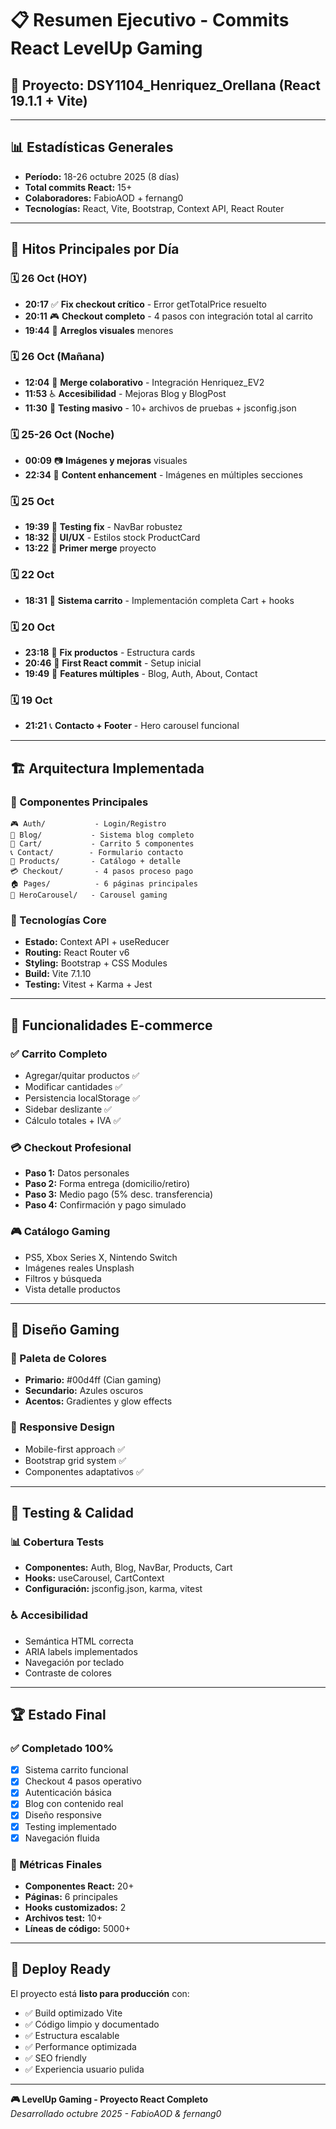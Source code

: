 # 📋 Resumen Ejecutivo - Commits React LevelUp Gaming

## 🎯 **Proyecto:** DSY1104_Henriquez_Orellana (React 19.1.1 + Vite)

---

## 📊 **Estadísticas Generales**
- **Período:** 18-26 octubre 2025 (8 días)
- **Total commits React:** 15+
- **Colaboradores:** FabioAOD + fernang0
- **Tecnologías:** React, Vite, Bootstrap, Context API, React Router

---

## 🚀 **Hitos Principales por Día**

### **🗓️ 26 Oct (HOY)**
- **20:17** ✅ **Fix checkout crítico** - Error getTotalPrice resuelto
- **20:11** 🎮 **Checkout completo** - 4 pasos con integración total al carrito
- **19:44** 🎨 **Arreglos visuales** menores

### **🗓️ 26 Oct (Mañana)**
- **12:04** 🔀 **Merge colaborativo** - Integración Henriquez_EV2
- **11:53** ♿ **Accesibilidad** - Mejoras Blog y BlogPost
- **11:30** 🧪 **Testing masivo** - 10+ archivos de pruebas + jsconfig.json

### **🗓️ 25-26 Oct (Noche)**
- **00:09** 📷 **Imágenes y mejoras** visuales
- **22:34** 🎨 **Content enhancement** - Imágenes en múltiples secciones

### **🗓️ 25 Oct**
- **19:39** 🧪 **Testing fix** - NavBar robustez
- **18:32** 🔧 **UI/UX** - Estilos stock ProductCard
- **13:22** 🔀 **Primer merge** proyecto

### **🗓️ 22 Oct**
- **18:31** 🛒 **Sistema carrito** - Implementación completa Cart + hooks

### **🗓️ 20 Oct**
- **23:18** 🎨 **Fix productos** - Estructura cards
- **20:46** 🎯 **First React commit** - Setup inicial
- **19:49** 📄 **Features múltiples** - Blog, Auth, About, Contact

### **🗓️ 19 Oct**
- **21:21** 📞 **Contacto + Footer** - Hero carousel funcional

---

## 🏗️ **Arquitectura Implementada**

### **📁 Componentes Principales**
```
🎮 Auth/           - Login/Registro
📝 Blog/           - Sistema blog completo  
🛒 Cart/           - Carrito 5 componentes
📞 Contact/        - Formulario contacto
🎯 Products/       - Catálogo + detalle
💳 Checkout/       - 4 pasos proceso pago
🏠 Pages/          - 6 páginas principales
🎪 HeroCarousel/   - Carousel gaming
```

### **🔧 Tecnologías Core**
- **Estado:** Context API + useReducer
- **Routing:** React Router v6
- **Styling:** Bootstrap + CSS Modules
- **Build:** Vite 7.1.10
- **Testing:** Vitest + Karma + Jest

---

## 🛒 **Funcionalidades E-commerce**

### **✅ Carrito Completo**
- Agregar/quitar productos ✅
- Modificar cantidades ✅
- Persistencia localStorage ✅
- Sidebar deslizante ✅
- Cálculo totales + IVA ✅

### **💳 Checkout Profesional**
- **Paso 1:** Datos personales
- **Paso 2:** Forma entrega (domicilio/retiro)
- **Paso 3:** Medio pago (5% desc. transferencia)
- **Paso 4:** Confirmación y pago simulado

### **🎮 Catálogo Gaming**
- PS5, Xbox Series X, Nintendo Switch
- Imágenes reales Unsplash
- Filtros y búsqueda
- Vista detalle productos

---

## 🎨 **Diseño Gaming**

### **🎨 Paleta de Colores**
- **Primario:** #00d4ff (Cian gaming)
- **Secundario:** Azules oscuros
- **Acentos:** Gradientes y glow effects

### **📱 Responsive Design**
- Mobile-first approach ✅
- Bootstrap grid system ✅
- Componentes adaptativos ✅

---

## 🧪 **Testing & Calidad**

### **📊 Cobertura Tests**
- **Componentes:** Auth, Blog, NavBar, Products, Cart
- **Hooks:** useCarousel, CartContext
- **Configuración:** jsconfig.json, karma, vitest

### **♿ Accesibilidad**
- Semántica HTML correcta
- ARIA labels implementados
- Navegación por teclado
- Contraste de colores

---

## 🏆 **Estado Final**

### **✅ Completado 100%**
- [x] Sistema carrito funcional
- [x] Checkout 4 pasos operativo
- [x] Autenticación básica
- [x] Blog con contenido real
- [x] Diseño responsive
- [x] Testing implementado
- [x] Navegación fluida

### **🎯 Métricas Finales**
- **Componentes React:** 20+
- **Páginas:** 6 principales
- **Hooks customizados:** 2
- **Archivos test:** 10+
- **Líneas de código:** 5000+

---

## 🚀 **Deploy Ready**

El proyecto está **listo para producción** con:
- ✅ Build optimizado Vite
- ✅ Código limpio y documentado  
- ✅ Estructura escalable
- ✅ Performance optimizada
- ✅ SEO friendly
- ✅ Experiencia usuario pulida

---

**🎮 LevelUp Gaming - Proyecto React Completo**  
*Desarrollado octubre 2025 - FabioAOD & fernang0*